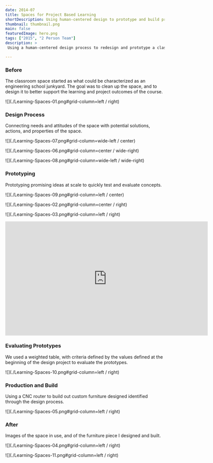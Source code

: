 ```yaml
---
date: 2014-07
title: Spaces for Project Based Learning
shortDescription: Using human-centered design to prototype and build project based learning spaces at Olin College.
thumbnail: thumbnail.png
main: false
featuredImage: hero.png
tags: ["2015", "2 Person Team"]
description: >
 Using a human-centered design process to redesign and prototype a classroom and lab space at Olin College of Engineering to better support, inform and represent the culture of the project-based engineering course held within that space. The end result of the summer long process was a newly configured space, with two custom designed and built furniture pieces to support the space. 

---
```


### Before

The classroom space started as what could be characterized as an engineering school junkyard. The goal was to clean up the space, and to design it to better support the learning and project outcomes of the course.

![](./Learning-Spaces-01.png#grid-column=left / right)

### Design Process
Connecting needs and attitudes of the space with potential solutions, actions, and properties of the space.

![](./Learning-Spaces-07.png#grid-column=wide-left / center)

![](./Learning-Spaces-06.png#grid-column=center / wide-right)

![](./Learning-Spaces-08.png#grid-column=wide-left / wide-right)

### Prototyping
Prototyping promising ideas at scale to quickly test and evaluate concepts.

![](./Learning-Spaces-09.png#grid-column=left / center)

![](./Learning-Spaces-02.png#grid-column=center / right)

![](./Learning-Spaces-03.png#grid-column=left / right)

<iframe src="https://player.vimeo.com/video/406979903?title=0&byline=0&portrait=0" width="640" height="360" frameborder="0" allow="autoplay; fullscreen; picture-in-picture" style="grid-column:wide-left / wide-right" allowfullscreen></iframe>

### Evaluating Prototypes
We used a weighted table, with criteria defined by the values defined at the beginning of the design project to evaluate the prototypes. 

![](./Learning-Spaces-10.png#grid-column=left / right)

### Production and Build
Using a CNC router to build out custom furniture designed identified through the design process.

![](./Learning-Spaces-05.png#grid-column=left / right)

### After
Images of the space in use, and of the furniture piece I designed and built. 

![](./Learning-Spaces-04.png#grid-column=left / right)

![](./Learning-Spaces-11.png#grid-column=left / right)
